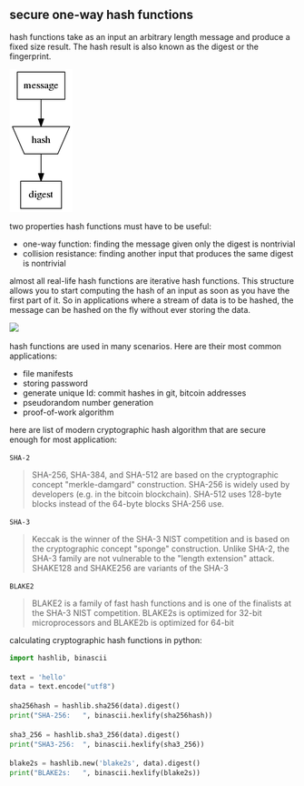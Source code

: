 ## secure one-way hash functions

hash functions take as an input an arbitrary length message and produce a fixed size result. The hash result is also known as the digest or the fingerprint.

![](../images/hash.png)

two properties hash functions must have to be useful:

- one-way function: finding the message given only the digest is nontrivial
- collision resistance: finding another input that produces the same digest is nontrivial

almost all real-life hash functions are iterative hash functions. This structure allows you to start computing the hash of an input as soon as you have the first part of it. So in applications where a stream of data is to be hashed, the message can be hashed on the fly without ever storing the data.

![](https://fadasr.github.io/images/hash-process.png)

hash functions are used in many scenarios. Here are their most common applications:

- file manifests
- storing password
- generate unique Id: commit hashes in git, bitcoin addresses
- pseudorandom number generation
- proof-of-work algorithm

here are list of modern cryptographic hash algorithm that are secure enough for most application:

`SHA-2`   
> SHA-256, SHA-384, and SHA-512 are based on the cryptographic concept "merkle-damgard" construction. SHA-256 is widely used by developers (e.g. in the bitcoin blockchain). SHA-512 uses 128-byte blocks instead of the 64-byte blocks SHA-256 use.

`SHA-3`   
> Keccak is the winner of the SHA-3 NIST competition and is based on the cryptographic concept "sponge" construction. Unlike SHA-2, the SHA-3 family are not vulnerable to the "length extension" attack. SHAKE128 and SHAKE256 are variants of the SHA-3 

`BLAKE2`   
> BLAKE2 is a family of fast hash functions and is one of the finalists at the SHA-3 NIST competition. BLAKE2s is optimized for 32-bit microprocessors and BLAKE2b is optimized for 64-bit

calculating cryptographic hash functions in python:

```python
import hashlib, binascii

text = 'hello'
data = text.encode("utf8")

sha256hash = hashlib.sha256(data).digest()
print("SHA-256:   ", binascii.hexlify(sha256hash))

sha3_256 = hashlib.sha3_256(data).digest()
print("SHA3-256:  ", binascii.hexlify(sha3_256))

blake2s = hashlib.new('blake2s', data).digest()
print("BLAKE2s:   ", binascii.hexlify(blake2s))
```
<!--stackedit_data:
eyJoaXN0b3J5IjpbLTEzMzUxNDI1NDksNjIwMjA1MjgyXX0=
-->